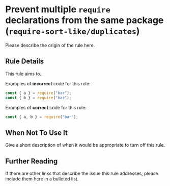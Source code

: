 # Prevent multiple `require` declarations from the same package (`require-sort-like/duplicates`)

<!-- end auto-generated rule header -->

Please describe the origin of the rule here.

## Rule Details

This rule aims to...

Examples of **incorrect** code for this rule:

```js
const { a } = require("bar");
const { b } = require("bar");
```

Examples of **correct** code for this rule:

```js
const { a, b } = require("bar");
```

## When Not To Use It

Give a short description of when it would be appropriate to turn off this rule.

## Further Reading

If there are other links that describe the issue this rule addresses, please include them here in a bulleted list.
